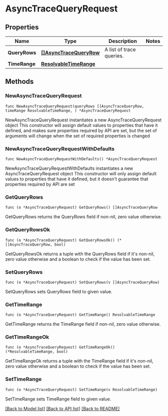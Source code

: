 # AsyncTraceQueryRequest

## Properties

Name | Type | Description | Notes
------------ | ------------- | ------------- | -------------
**QueryRows** | [**[]AsyncTraceQueryRow**](AsyncTraceQueryRow.md) | A list of trace queries. | 
**TimeRange** | [**ResolvableTimeRange**](ResolvableTimeRange.md) |  | 

## Methods

### NewAsyncTraceQueryRequest

`func NewAsyncTraceQueryRequest(queryRows []AsyncTraceQueryRow, timeRange ResolvableTimeRange, ) *AsyncTraceQueryRequest`

NewAsyncTraceQueryRequest instantiates a new AsyncTraceQueryRequest object
This constructor will assign default values to properties that have it defined,
and makes sure properties required by API are set, but the set of arguments
will change when the set of required properties is changed

### NewAsyncTraceQueryRequestWithDefaults

`func NewAsyncTraceQueryRequestWithDefaults() *AsyncTraceQueryRequest`

NewAsyncTraceQueryRequestWithDefaults instantiates a new AsyncTraceQueryRequest object
This constructor will only assign default values to properties that have it defined,
but it doesn't guarantee that properties required by API are set

### GetQueryRows

`func (o *AsyncTraceQueryRequest) GetQueryRows() []AsyncTraceQueryRow`

GetQueryRows returns the QueryRows field if non-nil, zero value otherwise.

### GetQueryRowsOk

`func (o *AsyncTraceQueryRequest) GetQueryRowsOk() (*[]AsyncTraceQueryRow, bool)`

GetQueryRowsOk returns a tuple with the QueryRows field if it's non-nil, zero value otherwise
and a boolean to check if the value has been set.

### SetQueryRows

`func (o *AsyncTraceQueryRequest) SetQueryRows(v []AsyncTraceQueryRow)`

SetQueryRows sets QueryRows field to given value.


### GetTimeRange

`func (o *AsyncTraceQueryRequest) GetTimeRange() ResolvableTimeRange`

GetTimeRange returns the TimeRange field if non-nil, zero value otherwise.

### GetTimeRangeOk

`func (o *AsyncTraceQueryRequest) GetTimeRangeOk() (*ResolvableTimeRange, bool)`

GetTimeRangeOk returns a tuple with the TimeRange field if it's non-nil, zero value otherwise
and a boolean to check if the value has been set.

### SetTimeRange

`func (o *AsyncTraceQueryRequest) SetTimeRange(v ResolvableTimeRange)`

SetTimeRange sets TimeRange field to given value.



[[Back to Model list]](../README.md#documentation-for-models) [[Back to API list]](../README.md#documentation-for-api-endpoints) [[Back to README]](../README.md)


